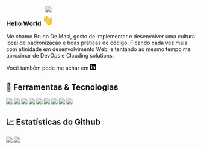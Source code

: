 <img align="right" width="400" src="https://cdn.dribbble.com/users/79571/screenshots/2949793/what_kind_of_programmer_are_you.png" />

### Hello World <img src="https://raw.githubusercontent.com/brunodmsi/brunodmsi/main/wave.gif" width="30px" />
Me chamo Bruno De Masi, gosto de implementar e desenvolver uma cultura local de padronização e boas práticas de código. Ficando cada vez mais com afinidade em desenvolvimento Web, e tentando ao mesmo tempo me aproximar de DevOps e Clouding solutions.

Você também pode me achar em [![Linkedin][1.2]][1]

## 🔧 Ferramentas & Tecnologias
![](https://img.shields.io/badge/OS-Linux-informational?style=flat&logo=linux&logoColor=white&color=2bbc8a)
![](https://img.shields.io/badge/Editor-VSCode-informational?style=flat&logo=visual-studio-code&logoColor=white&color=2bbc8a)
![](https://img.shields.io/badge/Code-Python-informational?style=flat&logo=python&logoColor=white&color=2bbc8a)
![](https://img.shields.io/badge/Code-JavaScript-informational?style=flat&logo=javascript&logoColor=white&color=2bbc8a)
![](https://img.shields.io/badge/Shell-Bash-informational?style=flat&logo=gnu-bash&logoColor=white&color=2bbc8a)
![](https://img.shields.io/badge/Tools-PostgreSQL-informational?style=flat&logo=postgresql&logoColor=white&color=2bbc8a)
![](https://img.shields.io/badge/Tools-Docker-informational?style=flat&logo=docker&logoColor=white&color=2bbc8a)
![](https://img.shields.io/badge/Cloud-Digital_Ocean-informational?style=flat&logo=digitalocean&logoColor=white&color=2bbc8a)
![](https://img.shields.io/badge/Code-React-informational?style=flat&logo=react&logoColor=white&color=2bbc8a)

## &#x1f4c8; Estatísticas do Github

<a href="https://github.com/brunodmsi/brunodmsi">
  <img align="center" src="https://github-readme-stats.vercel.app/api/top-langs/?username=brunodmsi&hide=java,html&title_color=ffffff&text_color=c9cacc&icon_color=2bbc8a&bg_color=1d1f21" />
</a>
<a href="https://github.com/brunodmsi/brunodmsi">
  <img align="center" src="https://github-readme-stats.vercel.app/api?username=brunodmsi&show_icons=true&line_height=27&count_private=true&title_color=ffffff&text_color=c9cacc&icon_color=2bbc8a&bg_color=1d1f21" />
</a>

[1.2]: https://raw.githubusercontent.com/brunodmsi/brunodmsi/main/linkedin-3-16.png (LinkedIn icon without padding)

[1]: https://www.linkedin.com/in/brunodemasi/
